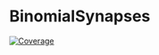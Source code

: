 # BinomialSynapses

[![Coverage](https://codecov.io/gh/simsurace/BinomialSynapses.jl/branch/master/graph/badge.svg)](https://codecov.io/gh/simsurace/BinomialSynapses.jl)
